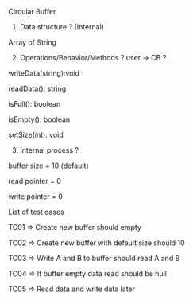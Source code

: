 Circular Buffer

1. Data structure ? (Internal)

Array of String

2. Operations/Behavior/Methods ? user -> CB ?

writeData(string):void

readData(): string

isFull(): boolean

isEmpty(): boolean

setSize(int): void


3. Internal process ?

buffer size = 10 (default)

read pointer = 0

write pointer = 0


List of test cases

TC01 => Create new buffer should empty

TC02 => Create new buffer with default size should 10

TC03 => Write A and B to buffer should read A and B

TC04 => If buffer empty data read should be null

TC05 => Read data and write data later
